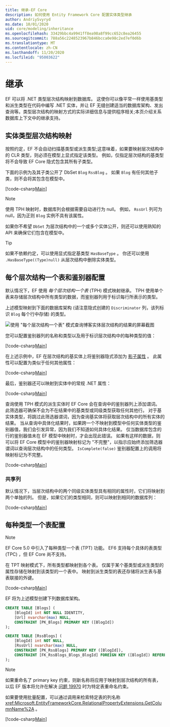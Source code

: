 ```yaml
---
title: 继承-EF Core
description: 如何使用 Entity Framework Core 配置实体类型继承
author: AndriySvyryd
ms.date: 10/01/2020
uid: core/modeling/inheritance
ms.openlocfilehash: 33429bbc4a9941ff8ea98a8f99cc652c8ea26455
ms.sourcegitcommit: 788a56c2248523967b846bcca0e98c2ed7ef0d6b
ms.translationtype: MT
ms.contentlocale: zh-CN
ms.lasthandoff: 11/20/2020
ms.locfileid: "95003622"
---
```

# <a name="inheritance"></a>继承

EF 可以将 .NET 类型层次结构映射到数据库。 这使你可以像平常一样使用基类型和派生类型在代码中编写 .NET 实体，并让 EF 无缝创建适当的数据库架构、发出查询等。类型层次结构的映射方式的实际详细信息与提供程序相关;本页介绍关系数据库上下文中的继承支持。

## <a name="entity-type-hierarchy-mapping"></a>实体类型层次结构映射

按照约定，EF 不会自动扫描基类型或派生类型;这意味着，如果要映射层次结构中的 CLR 类型，则必须在模型上显式指定该类型。 例如，仅指定层次结构的基类型将不会导致 EF Core 隐式包含其所有子类型。

下面的示例为及其子类公开了 DbSet `Blog` `RssBlog` 。 如果 `Blog` 有任何其他子类，则不会将其包含在模型中。

[!code-csharp[Main](../../../samples/core/Modeling/Conventions/InheritanceDbSets.cs?name=InheritanceDbSets&highlight=3-4)]

> [!NOTE]
> 使用 TPH 映射时，数据库列会根据需要自动进行为 null。 例如， `RssUrl` 列可为 null，因为正则 `Blog` 实例不具有该属性。

如果你不希望 `DbSet` 为层次结构中的一个或多个实体公开，则还可以使用熟知的 API 来确保它们包含在模型中。

> [!TIP]
> 如果不依赖约定，可以使用显式指定基类型 `HasBaseType` 。 你还可以使用 `.HasBaseType((Type)null)` 从层次结构中删除实体类型。

## <a name="table-per-hierarchy-and-discriminator-configuration"></a>每个层次结构一个表和鉴别器配置

默认情况下，EF 使用 *每个层次结构一个表* (TPH) 模式映射继承。 TPH 使用单个表来存储层次结构中所有类型的数据，而鉴别器列用于标识每行所表示的类型。

上述模型映射到下面的数据库架构 (请注意隐式创建的 `Discriminator` 列，该列标识 `Blog` 每个行中存储) 的类型。

![使用 "每个层次结构一个表" 模式查询博客实体层次结构的结果的屏幕截图](_static/inheritance-tph-data.png)

您可以配置鉴别器列的名称和类型以及用于标识层次结构中的每种类型的值：

[!code-csharp[Main](../../../samples/core/Modeling/FluentAPI/DiscriminatorConfiguration.cs?name=DiscriminatorConfiguration&highlight=4-6)]

在上述示例中，EF 在层次结构的基实体上将鉴别器隐式添加为 [影子属性](xref:core/modeling/shadow-properties) 。 此属性可以配置为类似于任何其他属性：

[!code-csharp[Main](../../../samples/core/Modeling/FluentAPI/DiscriminatorPropertyConfiguration.cs?name=DiscriminatorPropertyConfiguration&highlight=4-5)]

最后，鉴别器还可以映射到实体中的常规 .NET 属性：

[!code-csharp[Main](../../../samples/core/Modeling/FluentAPI/NonShadowDiscriminator.cs?name=NonShadowDiscriminator&highlight=4)]

查询使用 TPH 模式的派生实体时 EF Core 会在查询中的鉴别器列上添加谓词。 此筛选器可确保不会为不在结果中的基类型或同级类型获取任何其他行。 对于基实体类型，将跳过此筛选器谓词，因为查询基实体将获取层次结构中的所有实体的结果。 当从查询中具体化结果时，如果跨一个不映射到模型中任何实体类型的鉴别器值，我们会引发异常，因为我们不知道如何具体化结果。 仅当数据库包含的行的鉴别器值未在 EF 模型中映射时，才会出现此错误。 如果有这样的数据，则可以将 EF Core 模型中的鉴别器映射标记为 "不完整"，以指示应始终添加筛选器谓词以查询层次结构中的任何类型。 `IsComplete(false)` 鉴别器配置上的调用将映射标记为不完整。

[!code-csharp[Main](../../../samples/core/Modeling/FluentAPI/DiscriminatorMappingIncomplete.cs?name=DiscriminatorMappingIncomplete&highlight=5)]

### <a name="shared-columns"></a>共享列

默认情况下，当层次结构中的两个同级实体类型具有相同的属性时，它们将映射到两个单独的列。 但是，如果它们的类型相同，则可以映射到相同的数据库列：

[!code-csharp[Main](../../../samples/core/Modeling/FluentAPI/SharedTPHColumns.cs?name=SharedTPHColumns&highlight=9,13)]

## <a name="table-per-type-configuration"></a>每种类型一个表配置

> [!NOTE]
> EF Core 5.0 中引入了每种类型一个表 (TPT) 功能。 EF6 支持每个具体的表类型 (TPC) ，但 EF Core 尚不支持。

在 TPT 映射模式下，所有类型都映射到各个表。 仅属于某个基类型或派生类型的属性存储在映射到该类型的一个表中。 映射到派生类型的表还存储将派生表与基表联接的外键。

[!code-csharp[Main](../../../samples/core/Modeling/FluentAPI/TPTConfiguration.cs?name=TPTConfiguration)]

EF 将为上述模型创建下列数据库架构。

```sql
CREATE TABLE [Blogs] (
    [BlogId] int NOT NULL IDENTITY,
    [Url] nvarchar(max) NULL,
    CONSTRAINT [PK_Blogs] PRIMARY KEY ([BlogId])
);

CREATE TABLE [RssBlogs] (
    [BlogId] int NOT NULL,
    [RssUrl] nvarchar(max) NULL,
    CONSTRAINT [PK_RssBlogs] PRIMARY KEY ([BlogId]),
    CONSTRAINT [FK_RssBlogs_Blogs_BlogId] FOREIGN KEY ([BlogId]) REFERENCES [Blogs] ([BlogId]) ON DELETE NO ACTION
);
```

> [!NOTE]
> 如果重命名了 primary key 约束，则新名称将应用于映射到层次结构的所有表，以后 EF 版本将允许在解决 [问题 19970](https://github.com/dotnet/efcore/issues/19970) 时为特定表重命名约束。

如果要使用批量配置，可以通过调用来检索特定表的列名称 <xref:Microsoft.EntityFrameworkCore.RelationalPropertyExtensions.GetColumnName%2A> 。

[!code-csharp[Main](../../../samples/core/Modeling/FluentAPI/TPTConfiguration.cs?name=Metadata&highlight=10)]
